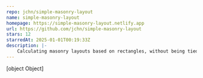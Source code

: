 ```yaml
---
repo: jchn/simple-masonry-layout
name: simple-masonry-layout
homepage: https://simple-masonry-layout.netlify.app
url: https://github.com/jchn/simple-masonry-layout
stars: 12
starredAt: 2025-01-01T00:19:33Z
description: |-
    Calculating masonry layouts based on rectangles, without being tied to the DOM.
---
```


[object Object]

